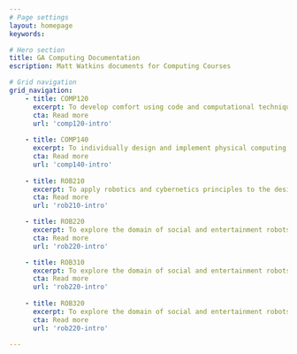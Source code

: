 ```yaml
---
# Page settings
layout: homepage
keywords:

# Hero section
title: GA Computing Documentation 
escription: Matt Watkins documents for Computing Courses

# Grid navigation
grid_navigation:
    - title: COMP120
      excerpt: To develop comfort using code and computational techniques to manipulate digital media.
      cta: Read more
      url: 'comp120-intro'
      
    - title: COMP140
      excerpt: To individually design and implement physical computing systems in a creative context whilst considering legal, social, ethical, and professional issues.
      cta: Read more
      url: 'comp140-intro'
            
    - title: ROB210
      excerpt: To apply robotics and cybernetics principles to the design and development of simple robot prototypes.
      cta: Read more
      url: 'rob210-intro'

    - title: ROB220
      excerpt: To explore the domain of social and entertainment robots and implement key insights to deliver an engaging robot.
      cta: Read more
      url: 'rob220-intro'

    - title: ROB310
      excerpt: To explore the domain of social and entertainment robots and implement key insights to deliver an engaging robot.
      cta: Read more
      url: 'rob220-intro'
      
    - title: ROB320
      excerpt: To explore the domain of social and entertainment robots and implement key insights to deliver an engaging robot.
      cta: Read more
      url: 'rob220-intro'
  
---
```

<!--stackedit_data:
eyJoaXN0b3J5IjpbLTUwNDk4MDE0NSwxNDY2NDAyMzk2LC00Mj
M0NTI3OV19
-->
